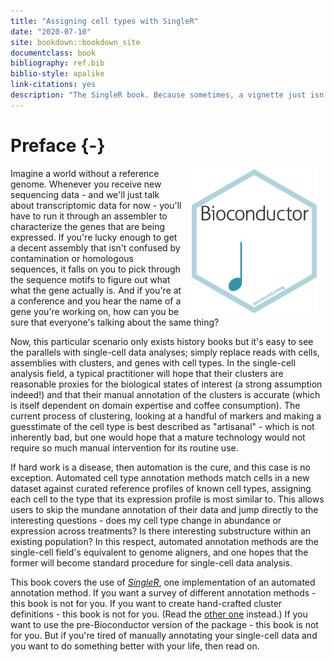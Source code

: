 ```yaml
--- 
title: "Assigning cell types with SingleR"
date: "2020-07-10"
site: bookdown::bookdown_site
documentclass: book
bibliography: ref.bib
biblio-style: apalike
link-citations: yes
description: "The SingleR book. Because sometimes, a vignette just isn't enough."
---
```




# Preface {-}

<a href="https://bioconductor.org"><img src="https://github.com/Bioconductor/BiocStickers/raw/master/Bioconductor/Bioconductor-serial.gif" width="200" alt="Bioconductor Sticker" align="right" style="margin: 0 1em 0 1em" /></a> 

Imagine a world without a reference genome.
Whenever you receive new sequencing data - and we'll just talk about transcriptomic data for now -
you'll have to run it through an assembler to characterize the genes that are being expressed.
If you're lucky enough to get a decent assembly that isn't confused by contamination or homologous sequences,
it falls on you to pick through the sequence motifs to figure out what what the gene actually is. 
And if you're at a conference and you hear the name of a gene you're working on,
how can you be sure that everyone's talking about the same thing?

Now, this particular scenario only exists history books but it's easy to see the parallels with single-cell data analyses;
simply replace reads with cells, assemblies with clusters, and genes with cell types.
In the single-cell analysis field, a typical practitioner will hope that their clusters are reasonable proxies for the biological states of interest (a strong assumption indeed!) and that their manual annotation of the clusters is accurate (which is itself dependent on domain expertise and coffee consumption).
The current process of clustering, looking at a handful of markers and making a guesstimate of the cell type is best described as "artisanal" - which is not inherently bad, but one would hope that a mature technology would not require so much manual intervention for its routine use.

If hard work is a disease, then automation is the cure, and this case is no exception.
Automated cell type annotation methods match cells in a new dataset against curated reference profiles of known cell types, assigning each cell to the type that its expression profile is most similar to. 
This allows users to skip the mundane annotation of their data and jump directly to the interesting questions - does my cell type change in abundance or expression across treatments? Is there interesting substructure within an existing population?
In this respect, automated annotation methods are the single-cell field's equivalent to genome aligners,
and one hopes that the former will become standard procedure for single-cell data analysis.

This book covers the use of *[SingleR](https://bioconductor.org/packages/3.12/SingleR)*, one implementation of an automated annotation method.
If you want a survey of different annotation methods - this book is not for you.
If you want to create hand-crafted cluster definitions - this book is not for you.
(Read the [other one](https://osca.bioconductor.org) instead.)
If you want to use the pre-Bioconductor version of the package - this book is not for you.
But if you're tired of manually annotating your single-cell data and you want to do something better with your life, then read on.
